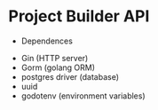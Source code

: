 # Project Builder API

* Dependences

- Gin (HTTP server)
- Gorm (golang ORM)
- postgres driver (database)
- uuid
- godotenv (environment variables)
